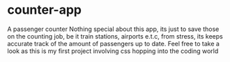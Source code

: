 # counter-app
A passenger counter 
Nothing special about this app, its just to save those on the counting job, be it train stations, airports e.t.c, from stress, its keeps accurate track of the amount of passengers up to date.
Feel free to take a look as this is my first project involving css hopping into the coding world 
